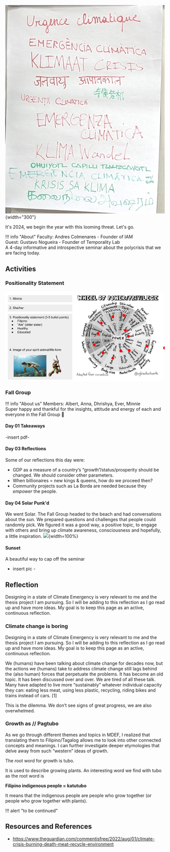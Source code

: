 ![](../../images/Design-Climate-Emergency/krisis-sa-klima.jpg){width="300"}

It's 2024, we begin the year with this looming threat. Let's go.

!!! info "About"
    Faculty: Andres Colmenares - Founder of IAM  
    Guest: Gustavo Nogueira - Founder of Temporality Lab  
    A 4-day informative and introspective seminar about the polycrisis that we are facing today.  

## Activities
### Positionality Statement
![](../../images/Design-Climate-Emergency/positionality-statement.jpg)

### Fall Group
!!! info "About us"
    Members: Albert, Anna, Dhrishya, Ever, Minnie  
    Super happy and thankful for the insights, attitude and energy of each and everyone in the Fall Group 🙏

#### Day 01 Takeaways
-insert pdf-

#### Day 03 Reflections
Some of our reflections this day were:
- GDP as a measure of a country’s “growth”/status/prosperity should be changed. We should consider other parameters.
- When billionaires = new kings & queens, how do we proceed then?
- Community projects such as La Borda are needed because they *empower* the people.

#### Day 04 Solar Punk'd
We went Solar. The Fall Group headed to the beach and had conversations about the sun. We prepared questions and challenges that people could randomly pick. We figured it was a good way, a positive topic, to engage with others and bring up climate awareness, consciousness and hopefully, a little inspiration.
![](../../images/Design-Climate-Emergency/fall-group-01.gif){width=100%}

#### Sunset
A beautiful way to cap off the seminar
- insert pic -  

## Reflection
Designing in a state of Climate Emergency is very relevant to me and the thesis project I am pursuing. So I will be adding to this reflection as I go read up and have more ideas. My goal is to keep this page as an active, continuous reflection.

### Climate change is boring  
Designing in a state of Climate Emergency is very relevant to me and the thesis project I am pursuing. So I will be adding to this reflection as I go read up and have more ideas. My goal is to keep this page as an active, continuous reflection.

We (humans) have been talking about climate change for decades now, but the actions we (humans) take to address climate change still lags behind the (also human) forces that perpetuate the problems. It has become an old topic. It has been discussed over and over. We are tired of all these talk. Many have adapted to live more “sustainably” whatever individual capacity they can: eating less meat, using less plastic, recycling, riding bikes and trains instead of cars.  [1] 

This is the dilemma. We don’t see signs of great progress, we are also overwhelmed.

### Growth as // Pagtubo

As we go through different themes and topics in MDEF, I realized that translating them to Filipino/Tagalog allows me to look into other connected concepts and meanings. I can further investigate deeper etymologies that delve away from such “western” ideas of growth.

The root word for growth is tubo.

It is used to describe growing plants. An interesting word we find with tubo as the root word is 

**Filipino indigenous people = katutubo**

It means that the indigenous people are people who grow together (or people who grow together with plants).

!!! alert "to be continued"

## Resources and References
- https://www.theguardian.com/commentisfree/2022/aug/01/climate-crisis-burning-death-meat-recycle-environment